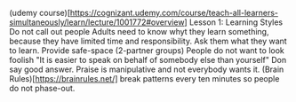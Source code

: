 (udemy course)[https://cognizant.udemy.com/course/teach-all-learners-simultaneously/learn/lecture/1001772#overview]
Lesson 1:
Learning Styles
Do not call out people
Adults need to know whyt they learn something, because they have limited time and responsibility. 
Ask them what they want to learn.
Provide safe-space (2-partner groups)
People do not want to look foolish "It is easier to speak on behalf of somebody else than yourself"
Don say good answer. Praise is manipulative and not everybody wants it.
(Brain Rules)[https://brainrules.net/] break patterns every ten minutes so people do not phase-out.
